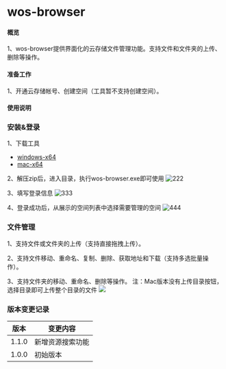# wos-browser

#### 概览
1、wos-browser提供界面化的云存储文件管理功能。支持文件和文件夹的上传、删除等操作。

#### 准备工作
1、开通云存储帐号、创建空间（工具暂不支持创建空间）。

#### 使用说明
### 安装&登录
1、下载工具
* [windows-x64](http://wcsd.chinanetcenter.com/tool/wos-browser-win32-x64.zip)
* [mac-x64](http://wcsd.chinanetcenter.com/tool/wos-browser-darwin-x64.zip)

2、解压zip后，进入目录，执行wos-browser.exe即可使用
![222](http://wcsd.chinanetcenter.com/guide-wos-browser-pics/1.png)  

3、填写登录信息
![333](http://wcsd.chinanetcenter.com/guide-wos-browser-pics/22.png)  

4、登录成功后，从展示的空间列表中选择需要管理的空间
![444](http://wcsd.chinanetcenter.com/guide-wos-browser-pics/3.png)  


### 文件管理
1、支持文件或文件夹的上传（支持直接拖拽上传）。

2、支持文件移动、重命名、复制、删除、获取地址和下载（支持多选批量操作）。

3、支持文件夹的移动、重命名、删除等操作。
注：Mac版本没有上传目录按钮，选择目录即可上传整个目录的文件
![](http://wcsd.chinanetcenter.com/guide-wos-browser-pics/4.png)  

### 版本变更记录
|  版本   | 变更内容  |
|  ----  | ----  |
| 1.1.0 | 新增资源搜索功能|
| 1.0.0 | 初始版本|

